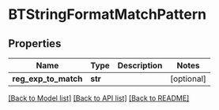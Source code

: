 # BTStringFormatMatchPattern

## Properties
Name | Type | Description | Notes
------------ | ------------- | ------------- | -------------
**reg_exp_to_match** | **str** |  | [optional] 

[[Back to Model list]](../README.md#documentation-for-models) [[Back to API list]](../README.md#documentation-for-api-endpoints) [[Back to README]](../README.md)


